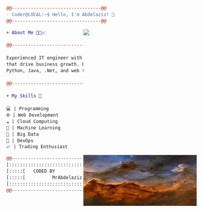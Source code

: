 ```diff
@@---------------------------------@@
- Coder@LOCAL:~$ Hello, I'm Abdelaziz! 👋
@@---------------------------------@@
```
<img align="right" src="https://avatars.githubusercontent.com/u/60048840?v=4" width="300" />


```diff
+ About Me 👨‍💻📈

@@---------------------------------@@

Experienced IT engineer with a passion for software solutions
that drive business growth. Over 7 years of expertise in
Python, Java, .Net, and web frameworks.

@@---------------------------------@@

+ My Skills 🚀

💻 | Programming
🌐 | Web Development
☁️ | Cloud Computing
🤖 | Machine Learning
💾 | Big Data
🚀 | DevOps
📈 | Trading Enthusiast

```


<img align="right" src="image.jpg" width="300" height="135"/>


```diff
@@---------------------------------@@
[:::::::::::::::::::::::::::::::::::]
[:::::[   CODED BY              ]:::] 
[:::::[          MrAbdelaziz   ]:::]
[:::::::::::::::::::::::::::::::::::]
@@---------------------------------@@

```
